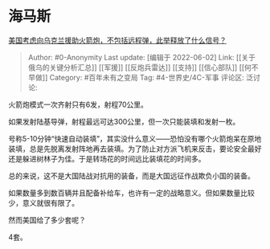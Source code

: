 # 海马斯
[美国考虑向乌克兰援助火箭炮，不包括远程弹，此举释放了什么信号？](https://www.zhihu.com/question/535455793/answer/2511462595)

> Author: #0-Anonymity
> Last update: [编辑于 2022-06-02]
> Link: [[关于俄乌的关键分析汇总]] [[军援]] [[反炮兵雷达]] [[支持]] [[信心部队]] [[何不早做]]
> Category: #百年未有之变局
> Tag: #4-世界史/4C-军事
> 评论区:
> 泛讨论:

火箭炮模式一次齐射只有6发，射程70公里。

如果发射陆基导弹，射程最远可达300公里，但一次只能装填和发射一枚。

号称5-10分钟“快速自动装填”，其实没什么意义——恐怕没有哪个火箭炮呆在原地装填，总是先脱离发射阵地再去装填。为了防止对方派飞机来反击，要论安全最好还是躲进树林子为佳。于是转场花的时间远比装填花的时间多。

总的来说，这不是大国陆战对抗用的装备，而是大国远征作战欺负小国的装备。

如果数量多到数百辆并且配备补给车，也许有一定的战略意义。但如果数量比较少，意义就很有限了。

然而美国给了多少套呢？

4套。
